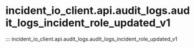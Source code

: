 # incident_io_client.api.audit_logs.audit_logs_incident_role_updated_v1

::: incident_io_client.api.audit_logs.audit_logs_incident_role_updated_v1